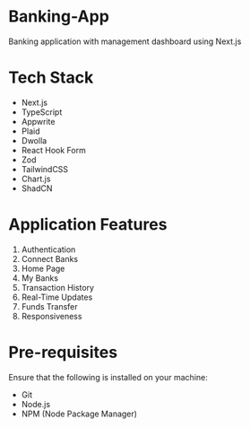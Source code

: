 # Banking-App
Banking application with management dashboard using Next.js

# Tech Stack
- Next.js
- TypeScript
- Appwrite
- Plaid
- Dwolla
- React Hook Form
- Zod
- TailwindCSS
- Chart.js
- ShadCN

# Application Features
1. Authentication
2. Connect Banks
3. Home Page
4. My Banks
5. Transaction History
6. Real-Time Updates
7. Funds Transfer
8. Responsiveness

# Pre-requisites
Ensure that the following is installed on your machine:

- Git
- Node.js
- NPM (Node Package Manager)
